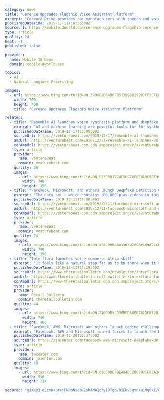 ```yaml
---
category: news
title: "Cerence Upgrades Flagship Voice Assistant Platform"
excerpt: "Cerence Drive provides car manufacturers with speech and voice recognition tech that can serve as a foundation for cloud-based and embedded conversational assistants. The latest iteration of the platform makes improvements to the company’s natural language understanding (NLU) engine, which is built on one central technology stack and is ..."
publishedDateTime: 2019-12-11T18:55:00Z
sourceUrl: https://mobileidworld.com/cerence-upgrades-flagship-cerence-drive-voice-assistant-platform-121107/
type: article
quality: 24
heat: -1
published: false

provider:
  name: Mobile ID News
  domain: mobileidworld.com

topics:
  - AI
  - Natural Language Processing

images:
  - url: https://www.bing.com/th?id=ON.3286B1D64B0F951399682998DFF2CFC8
    width: 700
    height: 490
    title: "Cerence Upgrades Flagship Voice Assistant Platform"

related:
  - title: "Resemble AI launches voice synthesis platform and deepfake detection tool"
    excerpt: "AI and machine learning are powerful tools for the synthesis of speech. As countless studies have demonstrated, only a few minutes — and in the case of state-of-the-art models, a few seconds — are required to imitate a subject’s prosody and intonation with precision. Baidu’s latest Deep Voice service can clone a voice with just 3.7 ..."
    publishedDateTime: 2019-12-17T13:00:00Z
    sourceUrl: https://venturebeat.com/2019/12/17/resemble-ai-launches-voice-synthesis-platform-and-deepfake-detection-tool/
    ampUrl: https://venturebeat.com/2019/12/17/resemble-ai-launches-voice-synthesis-platform-and-deepfake-detection-tool/amp/
    cdnAmpUrl: https://venturebeat-com.cdn.ampproject.org/c/s/venturebeat.com/2019/12/17/resemble-ai-launches-voice-synthesis-platform-and-deepfake-detection-tool/amp/
    type: article
    provider:
      name: VentureBeat
      domain: venturebeat.com
    quality: 86
    images:
      - url: https://www.bing.com/th?id=ON.EB3C3B1774FDCC76E6F0ABC58F35821B
        width: 700
        height: 350
  - title: "Facebook, Microsoft, and others launch Deepfake Detection Challenge"
    excerpt: "The data set — which contains 100,000-plus videos in total — was tested through a targeted technical working session in October at the International Conference on Computer Vision, said Facebook AI Research Manager Christian Ferrer. It doesn’t include any user data and it features only participants who’ve entered into usage agreements so ..."
    publishedDateTime: 2019-12-11T17:00:00Z
    sourceUrl: https://venturebeat.com/2019/12/11/facebook-microsoft-and-others-launch-deepfake-detection-challenge/
    ampUrl: https://venturebeat.com/2019/12/11/facebook-microsoft-and-others-launch-deepfake-detection-challenge/amp/
    cdnAmpUrl: https://venturebeat-com.cdn.ampproject.org/c/s/venturebeat.com/2019/12/11/facebook-microsoft-and-others-launch-deepfake-detection-challenge/amp/
    type: article
    provider:
      name: VentureBeat
      domain: venturebeat.com
    quality: 74
    images:
      - url: https://www.bing.com/th?id=ON.47AC99BDA8136FD7ECBF4698CCCB9FCF
        width: 700
        height: 350
  - title: "Interflora launches voice commerce Alexa skill"
    excerpt: "It feels like a natural step for us to be there when it’s convenient for people.” Customers who know what they want to send can state their preferences on colours or types of flowers and opt to send their own custom message using voice recognition. If using a screen device such as the Echo Show, the products will be available to browse on ..."
    publishedDateTime: 2019-12-11T14:19:00Z
    sourceUrl: https://www.theretailbulletin.com/newsletter/interflora-launches-voice-commerce-alexa-skill-11-12-2019/
    ampUrl: https://www.theretailbulletin.com/newsletter/interflora-launches-voice-commerce-alexa-skill-11-12-2019/amp/
    cdnAmpUrl: https://www-theretailbulletin-com.cdn.ampproject.org/c/s/www.theretailbulletin.com/newsletter/interflora-launches-voice-commerce-alexa-skill-11-12-2019/amp/
    type: article
    provider:
      name: Retail Bulletin
      domain: theretailbulletin.com
    quality: 44
    images:
      - url: https://www.bing.com/th?id=ON.7409DD3CD36BEDA0EB762DF612D3DAF3
        width: 700
        height: 466
  - title: "Facebook, AWS, Microsoft and others launch coding challenge for deepfake detection"
    excerpt: "Facebook, AWS and Microsoft joined forces to launch the Deepfake Detection Challenge (DFDC) that should encourage developers to research this issue. Winners can receive up to $500,000 ... on Neural Information Processing Systems), Dec 8-14, 2019. Deepfakes are AI-generated videos that can falsely depict people saying or doing things that ..."
    publishedDateTime: 2019-12-20T20:37:00Z
    sourceUrl: https://jaxenter.com/facebook-aws-microsoft-deepfake-detection-challenge-165930.html
    type: article
    provider:
      name: jaxenter.com
      domain: jaxenter.com
    quality: 18
    images:
      - url: https://www.bing.com/th?id=ON.08650DE99EA84DE20C7991F62A3CA8DB
        width: 550
        height: 214

secured: "gJXKy3jeEzmD+ptojFNNbNse0N2shANA1qYyI9Tgd/95EHvJgxnYuLNgCkI/gPDx8QNB68I+YVTQJ1ruucm2sEF+If7aAZh1mKb53Pd+LvMOt+P5spn5Q169X4cSTaoPLn37shiW5FgY6ShkJbKrxO4lSaRFqShvKbTL4okQBpd3AtFKn13DAWemS+Sn/5gI3g1r1LnOybBhukjibsY54lgbHAnNGVDzPi7Wz3GbMPpH8Ci6jBam37Mlt87cJNzBWK/VO3odBUu45V3TpkPkbA==;hrD3qcSHjdKQ53hMRU4mOQ=="
---
```


